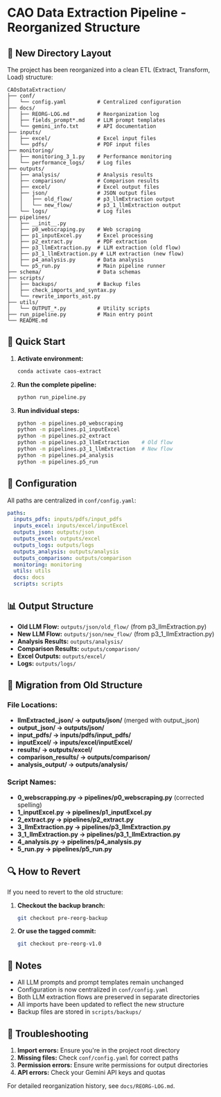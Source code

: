 # CAO Data Extraction Pipeline - Reorganized Structure

## 📁 New Directory Layout

The project has been reorganized into a clean ETL (Extract, Transform, Load) structure:

```
CAOsDataExtraction/
├── conf/
│   └── config.yaml          # Centralized configuration
├── docs/
│   ├── REORG-LOG.md         # Reorganization log
│   ├── fields_prompt*.md    # LLM prompt templates
│   └── gemini_info.txt      # API documentation
├── inputs/
│   ├── excel/               # Excel input files
│   └── pdfs/                # PDF input files
├── monitoring/
│   ├── monitoring_3_1.py    # Performance monitoring
│   └── performance_logs/    # Log files
├── outputs/
│   ├── analysis/            # Analysis results
│   ├── comparison/          # Comparison results
│   ├── excel/               # Excel output files
│   ├── json/                # JSON output files
│   │   ├── old_flow/        # p3_llmExtraction output
│   │   └── new_flow/        # p3_1_llmExtraction output
│   └── logs/                # Log files
├── pipelines/
│   ├── __init__.py
│   ├── p0_webscraping.py    # Web scraping
│   ├── p1_inputExcel.py     # Excel processing
│   ├── p2_extract.py        # PDF extraction
│   ├── p3_llmExtraction.py  # LLM extraction (old flow)
│   ├── p3_1_llmExtraction.py # LLM extraction (new flow)
│   ├── p4_analysis.py       # Data analysis
│   └── p5_run.py            # Main pipeline runner
├── schema/                  # Data schemas
├── scripts/
│   ├── backups/             # Backup files
│   ├── check_imports_and_syntax.py
│   └── rewrite_imports_ast.py
├── utils/
│   └── OUTPUT_*.py          # Utility scripts
├── run_pipeline.py          # Main entry point
└── README.md
```

## 🚀 Quick Start

1. **Activate environment:**
   ```bash
   conda activate caos-extract
   ```

2. **Run the complete pipeline:**
   ```bash
   python run_pipeline.py
   ```

3. **Run individual steps:**
   ```bash
   python -m pipelines.p0_webscraping
   python -m pipelines.p1_inputExcel
   python -m pipelines.p2_extract
   python -m pipelines.p3_llmExtraction    # Old flow
   python -m pipelines.p3_1_llmExtraction  # New flow
   python -m pipelines.p4_analysis
   python -m pipelines.p5_run
   ```

## 🔧 Configuration

All paths are centralized in `conf/config.yaml`:

```yaml
paths:
  inputs_pdfs: inputs/pdfs/input_pdfs
  inputs_excel: inputs/excel/inputExcel
  outputs_json: outputs/json
  outputs_excel: outputs/excel
  outputs_logs: outputs/logs
  outputs_analysis: outputs/analysis
  outputs_comparison: outputs/comparison
  monitoring: monitoring
  utils: utils
  docs: docs
  scripts: scripts
```

## 📊 Output Structure

- **Old LLM Flow:** `outputs/json/old_flow/` (from p3_llmExtraction.py)
- **New LLM Flow:** `outputs/json/new_flow/` (from p3_1_llmExtraction.py)
- **Analysis Results:** `outputs/analysis/`
- **Comparison Results:** `outputs/comparison/`
- **Excel Outputs:** `outputs/excel/`
- **Logs:** `outputs/logs/`

## 🔄 Migration from Old Structure

### File Locations:
- **llmExtracted_json/ → outputs/json/** (merged with output_json)
- **output_json/ → outputs/json/**
- **input_pdfs/ → inputs/pdfs/input_pdfs/**
- **inputExcel/ → inputs/excel/inputExcel/**
- **results/ → outputs/excel/**
- **comparison_results/ → outputs/comparison/**
- **analysis_output/ → outputs/analysis/**

### Script Names:
- **0_webscrapping.py → pipelines/p0_webscraping.py** (corrected spelling)
- **1_inputExcel.py → pipelines/p1_inputExcel.py**
- **2_extract.py → pipelines/p2_extract.py**
- **3_llmExtraction.py → pipelines/p3_llmExtraction.py**
- **3_1_llmExtraction.py → pipelines/p3_1_llmExtraction.py**
- **4_analysis.py → pipelines/p4_analysis.py**
- **5_run.py → pipelines/p5_run.py**

## 🔍 How to Revert

If you need to revert to the old structure:

1. **Checkout the backup branch:**
   ```bash
   git checkout pre-reorg-backup
   ```

2. **Or use the tagged commit:**
   ```bash
   git checkout pre-reorg-v1.0
   ```

## 📝 Notes

- All LLM prompts and prompt templates remain unchanged
- Configuration is now centralized in `conf/config.yaml`
- Both LLM extraction flows are preserved in separate directories
- All imports have been updated to reflect the new structure
- Backup files are stored in `scripts/backups/`

## 🐛 Troubleshooting

1. **Import errors:** Ensure you're in the project root directory
2. **Missing files:** Check `conf/config.yaml` for correct paths
3. **Permission errors:** Ensure write permissions for output directories
4. **API errors:** Check your Gemini API keys and quotas

For detailed reorganization history, see `docs/REORG-LOG.md`.
